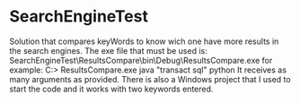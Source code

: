 # SearchEngineTest
Solution that compares keyWords to know wich one have more results in the search engines.
The exe file that must be used is: SearchEngineTest\ResultsCompare\bin\Debug\ResultsCompare.exe 
 for example: 
    C:\> ResultsCompare.exe java "transact sql" python
It receives as many arguments as provided. There is also a Windows project that I used to start the code and it 
works with two keywords entered.
